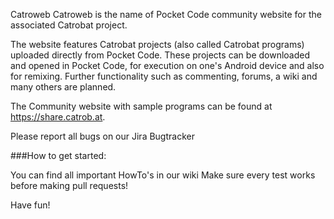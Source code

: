 Catroweb
Catroweb is the name of Pocket Code community website for the associated Catrobat project.

The website features Catrobat projects (also called Catrobat programs) uploaded directly from Pocket Code. These projects can be downloaded and opened in Pocket Code, for execution on one's Android device and also for remixing. Further functionality such as commenting, forums, a wiki and many others are planned.

The Community website with sample programs can be found at https://share.catrob.at.

Please report all bugs on our Jira Bugtracker

###How to get started:

You can find all important HowTo's in our wiki Make sure every test works before making pull requests!

Have fun!
